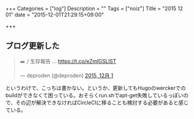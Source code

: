 +++
Categories = ["log"]
Description = ""
Tags = ["noiz"]
Title = "2015 12 01"
date = "2015-12-01T21:29:15+09:00"

+++

## ブログ更新した
<blockquote class="twitter-tweet" lang="ja"><p lang="zh" dir="ltr">✒️ / 生存報告 ... <a href="https://t.co/eZmlGSLlST">https://t.co/eZmlGSLlST</a></p>&mdash; deproden (@deproden) <a href="https://twitter.com/deproden/status/671644599883046912">2015, 12月 1</a></blockquote>
<script async src="//platform.twitter.com/widgets.js" charset="utf-8"></script>

というわけで、こっちは書かない。というか、更新してもHugoのwerckerでのbuildができなくて困っている。おそらくrun.shでapt-get失敗しているっぽいので、その辺が解決できなければCircleCIに移ることも検討する必要があると感じている。